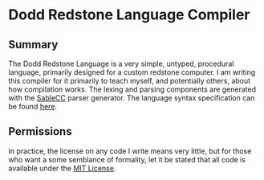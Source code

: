 Dodd Redstone Language Compiler
===============================


Summary
-------

The Dodd Redstone Language is a very simple, untyped, procedural language, primarily designed for a custom redstone computer. I am writing this compiler for it primarily to teach myself, and potentially others, about how compilation works. The lexing and parsing components are generated with the [SableCC](https://sablecc.org/) parser generator. The language syntax specification can be found [here](https://github.com/turbodiesel4598/Dodd-Redstone-Language-Compiler/blob/main/src/drl.sable).


Permissions
-----------

In practice, the license on any code I write means very little, but for those who want a some semblance of formality, let it be stated that all code is available under the [MIT License](https://github.com/turbodiesel4598/Dodd-Redstone-Language-Compiler/blob/main/LICENSE.md).
